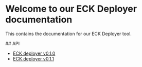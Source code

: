 # Welcome to our ECK Deployer documentation

This contains the documentation for our ECK Deployer tool.

## API

- [ECK deployer v0.1.0](./v0.1.0/reference.md)
- [ECK deployer v0.1.1](./v0.1.1/reference.md)
